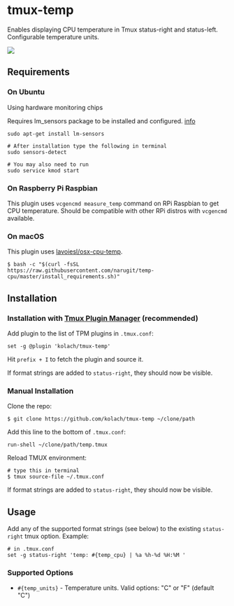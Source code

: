 # tmux-temp

Enables displaying CPU temperature in Tmux status-right and status-left. Configurable temperature units.

![](./screenshots/screenshot.png)

## Requirements
### On Ubuntu
Using hardware monitoring chips

Requires lm_sensors package to be installed and configured.
[info](https://github.com/lm-sensors/lm-sensors/blob/master/README)

```
sudo apt-get install lm-sensors

# After installation type the following in terminal
sudo sensors-detect

# You may also need to run
sudo service kmod start
```

### On Raspberry Pi Raspbian

This plugin uses `vcgencmd measure_temp` command on RPi Raspbian to get CPU temperature.
Should be compatible with other RPi distros with `vcgencmd` available.

### On macOS

This plugin uses [lavoiesl/osx-cpu-temp](https://github.com/lavoiesl/osx-cpu-temp).

```console
$ bash -c "$(curl -fsSL https://raw.githubusercontent.com/narugit/temp-cpu/master/install_requirements.sh)"
```

## Installation
### Installation with [Tmux Plugin Manager](https://github.com/tmux-plugins/tpm) (recommended)

Add plugin to the list of TPM plugins in `.tmux.conf`:

    set -g @plugin 'kolach/tmux-temp'

Hit `prefix + I` to fetch the plugin and source it.

If format strings are added to `status-right`, they should now be visible.

### Manual Installation

Clone the repo:

    $ git clone https://github.com/kolach/tmux-temp ~/clone/path

Add this line to the bottom of `.tmux.conf`:

    run-shell ~/clone/path/temp.tmux

Reload TMUX environment:

    # type this in terminal
    $ tmux source-file ~/.tmux.conf

If format strings are added to `status-right`, they should now be visible.

## Usage

Add any of the supported format strings (see below) to the existing `status-right` tmux option.
Example:

    # in .tmux.conf
    set -g status-right 'temp: #{temp_cpu} | %a %h-%d %H:%M '

### Supported Options

- `#{temp_units}` - Temperature units. Valid options: "C" or "F" (default "C")

